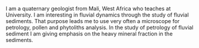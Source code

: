 I am a quaternary geologist from Mali, West Africa who teaches at University. I am interesting in fluvial dynamics through the study of fluvial sediments. That purpose leads me to use very often a microscope for petrology, pollen and phytoliths analysis. In the study of petrology of fluvial sediment I am giving emphasis on the heavy mineral fraction in the sediments.
